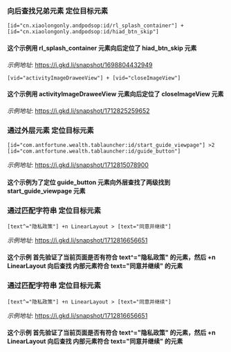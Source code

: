 ### 向后查找兄弟元素 定位目标元素

```text
[id="cn.xiaolongonly.andpodsop:id/rl_splash_container"] + [id="cn.xiaolongonly.andpodsop:id/hiad_btn_skip"]
```
#### 这个示例用 rl_splash_container 元素向后定位了 hiad_btn_skip 元素
_示例地址_: https://i.gkd.li/snapshot/1698804432949

```text
[vid="activityImageDraweeView"] + [vid="closeImageView"]
```
#### 这个示例用 activityImageDraweeView 元素向后定位了 closeImageView 元素
_示例地址_: https://i.gkd.li/snapshot/1712825259652

### 通过外层元素 定位目标元素
```text
[id="com.antfortune.wealth.tablauncher:id/start_guide_viewpage"] >2 [id="com.antfortune.wealth.tablauncher:id/guide_button"]
```
_示例地址_: https://i.gkd.li/snapshot/1712815078900
#### 这个示例为了定位 guide_button 元素向外层查找了两级找到 start_guide_viewpage 元素
 
### 通过匹配字符串 定位目标元素 
```text
[text^="隐私政策"] +n LinearLayout > [text="同意并继续"]
```
_示例地址_: https://i.gkd.li/snapshot/1712816656651
#### 这个示例 首先验证了当前页面是否有符合 text^="隐私政策" 的元素，然后 +n LinearLayout 向后查找 内部元素符合 text="同意并继续" 的元素


### 通过匹配字符串 定位目标元素
```text
[text^="隐私政策"] +n LinearLayout > [text="同意并继续"]
```
_示例地址_: https://i.gkd.li/snapshot/1712816656651
#### 这个示例 首先验证了当前页面是否有符合 text^="隐私政策" 的元素，然后 +n LinearLayout 向后查找 内部元素符合 text="同意并继续" 的元素















